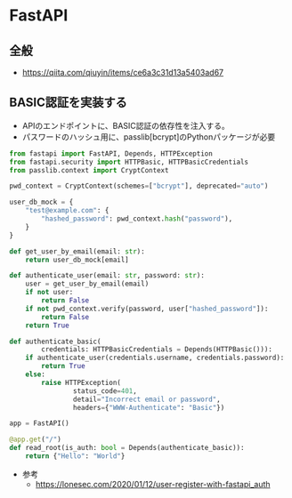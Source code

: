 # FastAPI

## 全般

- https://qiita.com/qiuyin/items/ce6a3c31d13a5403ad67

## BASIC認証を実装する

- APIのエンドポイントに、BASIC認証の依存性を注入する。
- パスワードのハッシュ用に、passlib[bcrypt]のPythonパッケージが必要

```python
from fastapi import FastAPI, Depends, HTTPException
from fastapi.security import HTTPBasic, HTTPBasicCredentials
from passlib.context import CryptContext

pwd_context = CryptContext(schemes=["bcrypt"], deprecated="auto")

user_db_mock = {
    "test@example.com": {
        "hashed_password": pwd_context.hash("password"),
    }
}

def get_user_by_email(email: str):
    return user_db_mock[email]

def authenticate_user(email: str, password: str):
    user = get_user_by_email(email)
    if not user:
        return False
    if not pwd_context.verify(password, user["hashed_password"]):
        return False
    return True

def authenticate_basic(
        credentials: HTTPBasicCredentials = Depends(HTTPBasic())):
    if authenticate_user(credentials.username, credentials.password):
        return True
    else:
        raise HTTPException(
                status_code=401,
                detail="Incorrect email or password",
                headers={"WWW-Authenticate": "Basic"})

app = FastAPI()

@app.get("/")
def read_root(is_auth: bool = Depends(authenticate_basic)):
    return {"Hello": "World"}
```

- 参考
  - https://lonesec.com/2020/01/12/user-register-with-fastapi_auth
